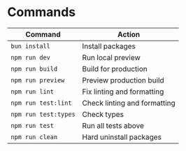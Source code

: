 # Commands

| Command              | Action                       |
| -------------------- | ---------------------------- |
| `bun install`        | Install packages             |
| `npm run dev`        | Run local preview            |
| `npm run build`      | Build for production         |
| `npm run preview`    | Preview production build     |
| `npm run lint`       | Fix linting and formatting   |
| `npm run test:lint`  | Check linting and formatting |
| `npm run test:types` | Check types                  |
| `npm run test`       | Run all tests above          |
| `npm run clean`      | Hard uninstall packages      |

